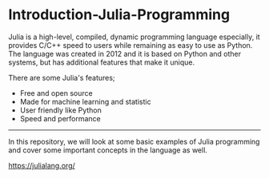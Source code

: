 # Introduction-Julia-Programming

<p> Julia is a high-level, compiled, dynamic programming language especially, it provides C/C++ speed to users while remaining as easy to use as Python. The language was created in 2012 and it is based on Python and other systems, but has additional features that make it unique.

<p>There are some Julia's features; </p>
<ul>
<li>Free and open source
<li>Made for machine learning and statistic
<li>User friendly like Python</li>
<li>Speed and performance<ol>

</ol>
</li>
</ul>
</li>

<hr>
<p>In this repository, we will look at some basic examples of Julia programming and cover some important concepts in the language as well. </p>

https://julialang.org/
